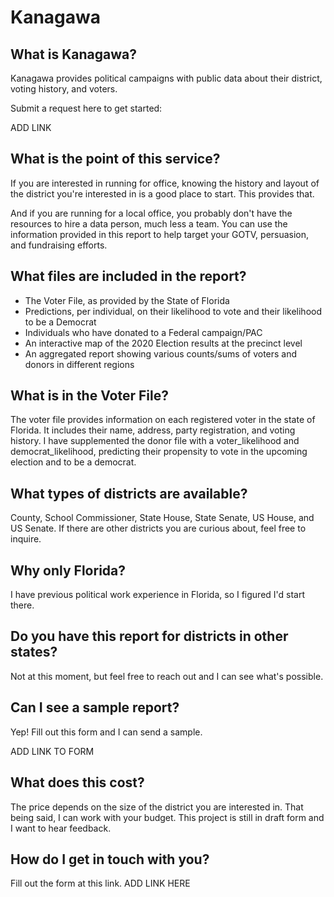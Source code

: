 # Kanagawa

## What is Kanagawa?

Kanagawa provides political campaigns with public data about their district, voting history, and voters. 

Submit a request here to get started:

ADD LINK

## What is the point of this service?

If you are interested in running for office, knowing the history and layout of the district you're interested in is a good place to start. This provides that.

And if you are running for a local office, you probably don't have the resources to hire a data person, much less a team. You can use the information provided in this report to help target your GOTV, persuasion, and fundraising efforts.

## What files are included in the report?

* The Voter File, as provided by the State of Florida
* Predictions, per individual, on their likelihood to vote and their likelihood to be a Democrat
* Individuals who have donated to a Federal campaign/PAC
* An interactive map of the 2020 Election results at the precinct level
* An aggregated report showing various counts/sums of voters and donors in different regions

## What is in the Voter File?

The voter file provides information on each registered voter in the state of Florida. It includes their name, address, party registration, and voting history. I have supplemented the donor file with a voter_likelihood and democrat_likelihood, predicting their propensity to vote in the upcoming election and to be a democrat.

## What types of districts are available?

County, School Commissioner, State House, State Senate, US House, and US Senate. If there are other districts you are curious about, feel free to inquire.

## Why only Florida?

I have previous political work experience in Florida, so I figured I'd start there.

## Do you have this report for districts in other states?

Not at this moment, but feel free to reach out and I can see what's possible.

## Can I see a sample report?

Yep! Fill out this form and I can send a sample.

ADD LINK TO FORM

## What does this cost?

The price depends on the size of the district you are interested in. That being said, I can work with your budget. This project is still in draft form and I want to hear feedback.

## How do I get in touch with you?

Fill out the form at this link. ADD LINK HERE
